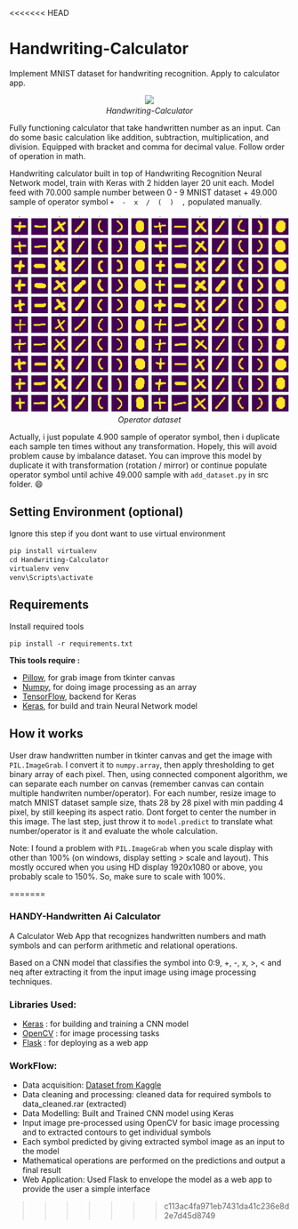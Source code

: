 <<<<<<< HEAD
# Handwriting-Calculator
Implement MNIST dataset for handwriting recognition. Apply to calculator app.

<p align="center">
  <img src="demo/demo2.gif"><br/>
  <i>Handwriting-Calculator</i>
</p>

Fully functioning calculator that take handwritten number as an input. Can do some basic calculation like addition, subtraction, multiplication, and division. Equipped with bracket and comma for decimal value. Follow order of operation in math. 

Handwriting calculator built in top of Handwriting Recognition Neural Network model, train with Keras with 2 hidden layer 20 unit each. Model feed with 70.000 sample number between 0 - 9 MNIST dataset + 49.000 sample of operator symbol `+  -  x  /  (  )  ,` populated manually.

<p align="center">
  <img src="src/dataset/operator.png"><br/>
  <i>Operator dataset</i>
</p>

Actually, i just populate 4.900 sample of operator symbol, then i duplicate each sample ten times without any transformation. Hopely, this will avoid problem cause by imbalance dataset. 
You can improve this model by duplicate it with transformation (rotation / mirror) or continue populate operator symbol until achive 49.000 sample with `add_dataset.py` in src folder. :smile: 

## Setting Environment (optional)
Ignore this step if you dont want to use virtual environment
```
pip install virtualenv
cd Handwriting-Calculator
virtualenv venv
venv\Scripts\activate
```

## Requirements
Install required tools
```
pip install -r requirements.txt
```
**This tools require :**
- [Pillow](https://github.com/python-pillow/Pillow), for grab image from tkinter canvas
- [Numpy](https://github.com/numpy/numpy), for doing image processing as an array
- [TensorFlow](https://github.com/tensorflow/tensorflow), backend for Keras
- [Keras](https://github.com/keras-team/keras), for build and train Neural Network model

## How it works
User draw handwritten number in tkinter canvas and get the image with `PIL.ImageGrab`.
I convert it to `numpy.array`, then apply thresholding to get binary array of each pixel.
Then, using connected component algorithm, we can separate each number on canvas (remember canvas can contain multiple handwriten number/operator).
For each number, resize image to match MNIST dataset sample size, thats 28 by 28 pixel with min padding 4 pixel, by still keeping its aspect ratio. Dont forget to center the number in this image.
The last step, just throw it to `model.predict` to translate what number/operator is it and evaluate the whole calculation.

Note:
I found a problem with `PIL.ImageGrab` when you scale display with other than 100% (on windows, display setting > scale and layout). This mostly occured when you using HD display 1920x1080 or above, you probably scale to 150%.
So, make sure to scale with 100%.


=======
### HANDY-Handwritten Ai Calculator

A Calculator Web App that recognizes handwritten numbers and math symbols and can perform arithmetic and relational operations.

Based on a CNN model that classifies the symbol into 0:9, +, -, x, >, < and neq after extracting it from the input image using image processing techniques.

### Libraries Used:
* [Keras](https://keras.io/) : for building and training a CNN model
* [OpenCV](https://opencv.org/) : for image processing tasks
* [Flask](https://flask.palletsprojects.com/) : for deploying as a web app

### WorkFlow:
- Data acquisition: [Dataset from Kaggle](https://www.kaggle.com/xainano/handwrittenmathsymbols/)
- Data cleaning and processing: cleaned data for required symbols to data_cleaned.rar (extracted) 
- Data Modelling: Built and Trained CNN model using Keras
- Input image pre-processed using OpenCV for basic image processing and to extracted contours to get individual symbols
- Each symbol predicted by giving extracted symbol image as an input to the model
- Mathematical operations are performed on the predictions and output a final result
- Web Application: Used Flask to envelope the model as a web app to provide the user a simple interface
>>>>>>> c113ac4fa971eb7431da41c236e8d2e7d45d8749
